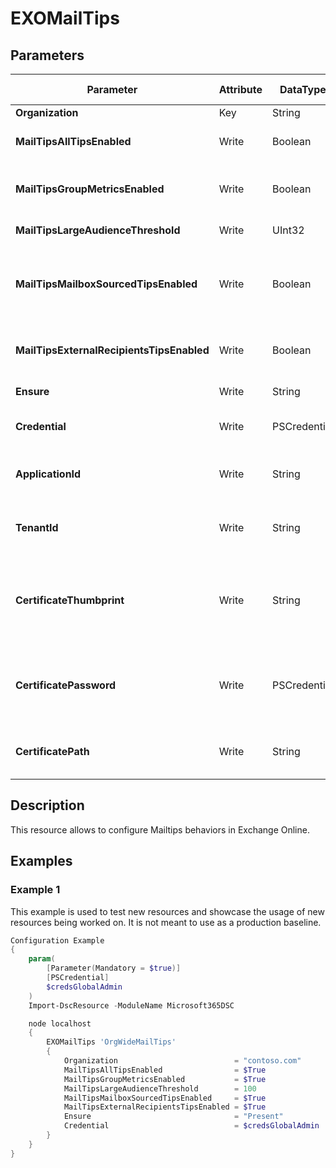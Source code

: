 ﻿# EXOMailTips

## Parameters

| Parameter | Attribute | DataType | Description | Allowed Values |
| --- | --- | --- | --- | --- |
| **Organization** | Key | String |  ||
| **MailTipsAllTipsEnabled** | Write | Boolean | Specifies whether MailTips are enabled. ||
| **MailTipsGroupMetricsEnabled** | Write | Boolean | Specifies whether MailTips that rely on group metrics data are enabled. ||
| **MailTipsLargeAudienceThreshold** | Write | UInt32 | Specifies what a large audience is. ||
| **MailTipsMailboxSourcedTipsEnabled** | Write | Boolean | Specifies whether MailTips that rely on mailbox data (out-of-office or full mailbox) are enabled. ||
| **MailTipsExternalRecipientsTipsEnabled** | Write | Boolean | Specifies whether MailTips for external recipients are enabled. ||
| **Ensure** | Write | String |  |Present, Absent|
| **Credential** | Write | PSCredential | Credentials of the Exchange Global Admin ||
| **ApplicationId** | Write | String | Id of the Azure Active Directory application to authenticate with. ||
| **TenantId** | Write | String | Id of the Azure Active Directory tenant used for authentication. ||
| **CertificateThumbprint** | Write | String | Thumbprint of the Azure Active Directory application's authentication certificate to use for authentication. ||
| **CertificatePassword** | Write | PSCredential | Username can be made up to anything but password will be used for CertificatePassword ||
| **CertificatePath** | Write | String | Path to certificate used in service principal usually a PFX file. ||

## Description

This resource allows to configure Mailtips behaviors in Exchange Online.

## Examples

### Example 1

This example is used to test new resources and showcase the usage of new resources being worked on.
It is not meant to use as a production baseline.

```powershell
Configuration Example
{
    param(
        [Parameter(Mandatory = $true)]
        [PSCredential]
        $credsGlobalAdmin
    )
    Import-DscResource -ModuleName Microsoft365DSC

    node localhost
    {
        EXOMailTips 'OrgWideMailTips'
        {
            Organization                          = "contoso.com"
            MailTipsAllTipsEnabled                = $True
            MailTipsGroupMetricsEnabled           = $True
            MailTipsLargeAudienceThreshold        = 100
            MailTipsMailboxSourcedTipsEnabled     = $True
            MailTipsExternalRecipientsTipsEnabled = $True
            Ensure                                = "Present"
            Credential                            = $credsGlobalAdmin
        }
    }
}
```

